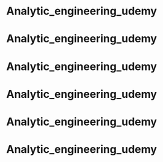 # Analytic_engineering_udemy
# Analytic_engineering_udemy
# Analytic_engineering_udemy
# Analytic_engineering_udemy
# Analytic_engineering_udemy
# Analytic_engineering_udemy
